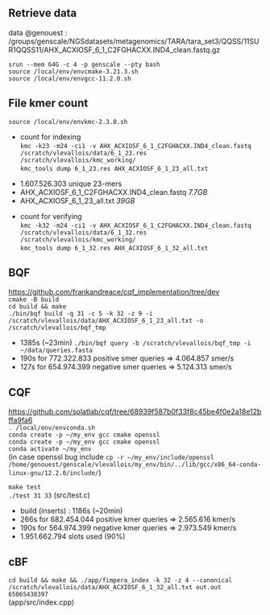 ## Retrieve data
data @genouest : 
/groups/genscale/NGSdatasets/metagenomics/TARA/tara_set3/QQSS/11SUR1QQSS11/AHX_ACXIOSF_6_1_C2FGHACXX.IND4_clean.fastq.gz

`srun --mem 64G -c 4 -p genscale --pty bash`  
`source /local/env/envcmake-3.21.3.sh`  
`source /local/env/envgcc-11.2.0.sh`  

## File kmer count
`source /local/env/envkmc-2.3.0.sh`  
  + count for indexing  
`kmc -k23 -m24 -ci1 -v AHX_ACXIOSF_6_1_C2FGHACXX.IND4_clean.fastq /scratch/vlevallois/data/6_1_23.res /scratch/vlevallois/kmc_working/`  
`kmc_tools dump 6_1_23.res AHX_ACXIOSF_6_1_23_all.txt`  
  - 1.607.526.303 unique 23-mers
  - AHX_ACXIOSF_6_1_C2FGHACXX.IND4_clean.fastq *7.7GB*
  - AHX_ACXIOSF_6_1_23_all.txt *39GB*

  + count for verifying  
`kmc -k32 -m24 -ci1 -v AHX_ACXIOSF_6_1_C2FGHACXX.IND4_clean.fastq /scratch/vlevallois/data/6_1_32.res /scratch/vlevallois/kmc_working/`  
`kmc_tools dump 6_1_32.res AHX_ACXIOSF_6_1_32_all.txt`  

## BQF
https://github.com/frankandreace/cqf_implementation/tree/dev  
`cmake -B build`  
`cd build && make`  
`./bin/bqf build -q 31 -c 5 -k 32 -z 9 -i /scratch/vlevallois/data/AHX_ACXIOSF_6_1_23_all.txt -o /scratch/vlevallois/bqf_tmp`
  - 1385s (~23min)
`./bin/bqf query -b /scratch/vlevallois/bqf_tmp -i ~/data/queries.fasta`
  - 190s for 772.322.833 positive smer queries => 4.064.857 smer/s
  - 127s for 654.974.399 negative smer queries => 5.124.313 smer/s

## CQF 
https://github.com/splatlab/cqf/tree/68939f587b0f33f8c45be4f0e2a18e12bffa9fa6  
`. /local/env/envconda.sh`  
`conda create -p ~/my_env gcc cmake openssl`  
`conda create -p ~/my_env gcc cmake openssl`  
`conda activate ~/my_env`  
(in case openssl bug include `cp -r ~/my_env/include/openssl /home/genouest/genscale/vlevallois/my_env/bin/../lib/gcc/x86_64-conda-linux-gnu/12.2.0/include/`)  
  
`make test`  
`./test 31 33` (src/test.c)  
  - build (inserts) : 1186s (~20min)
  - 266s for 682.454.044 positive kmer queries => 2.565.616 kmer/s
  - 190s for 564.974.399 negative kmer queries => 2.973.549 kmer/s
  - 1.951.662.794 slots used (90%)

## cBF
`cd build && make && ./app/fimpera_index -k 32 -z 4 --canonical /scratch/vlevallois/data/AHX_ACXIOSF_6_1_32_all.txt out.out 65065438397`  
(app/src/index.cpp)  
